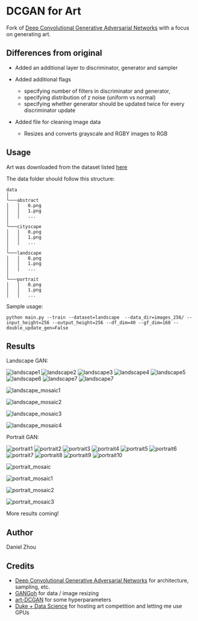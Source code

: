 # DCGAN for Art

Fork of [Deep Convolutional Generative Adversarial Networks](https://github.com/carpedm20/DCGAN-tensorflow) with a focus on generating art.

## Differences from original 

* Added an additional layer to discriminator, generator and sampler

* Added additional flags
    * specifying number of filters in discriminator and generator, 
    * specifying distribution of z noise (uniform vs normal)
    * specifying whether generator should be updated twice for every discriminator update
    
* Added file for cleaning image data
    * Resizes and converts grayscale and RGBY images to RGB

## Usage

Art was downloaded from the dataset listed [here](https://github.com/rkjones4/GANGogh)

The data folder should follow this structure:
```
data 
│
└───abstract
│   │   0.png
│   │   1.png
│   │   ...
│
└───cityscape
│   │   0.png
│   │   1.png
│   │   ...
│
└───landscape
│   │   0.png
│   │   1.png
│   │   ...  
│
└───portrait
│   │   0.png
│   │   1.png
│   │   ... 
```

Sample usage:
```buildoutcfg
python main.py --train --dataset=landscape  --data_dir=images_256/ --input_height=256 --output_height=256 --df_dim=40 --gf_dim=160 --double_update_gen=False
```

## Results
Landscape GAN:

![landscape1](results/l1.png) ![landscape2](results/l2.png)
![landscape3](results/l3.png) ![landscape4](results/l4.png)
![landscape5](results/l5.png) ![landscape6](results/l6.png)
![landscape7](results/l7.png) ![landscape7](results/l8.png)

![landscape_mosaic1](results/landscape_mosaic1.png)

![landscape_mosaic2](results/landscape_mosaic2.png)

![landscape_mosaic3](results/landscape_mosaic3.png)

![landscape_mosaic4](results/landscape_mosaic4.png)

Portrait GAN:

![portrait1](results/p1.png) ![portrait2](results/p3.png)
![portrait3](results/p4.png) ![portrait4](results/p5.png)
![portrait5](results/p6.png) ![portrait6](results/p7.png)
![portrait7](results/p8.png) ![portrait8](results/p9.png)
![portrait9](results/p10.png) ![portrait10](results/p11.png)



![portrait_mosaic](results/portrait_mosaic1.png)

![portrait_mosaic1](results/portrait_mosaic2.png)

![portrait_mosaic2](results/portrait_mosaic3.png)

![portrait_mosaic3](results/portrait_mosaic4.png)


More results coming!

## Author

Daniel Zhou 

## Credits

* [Deep Convolutional Generative Adversarial Networks](https://github.com/carpedm20/DCGAN-tensorflow) for architecture, sampling, etc.
* [GANGoh](https://github.com/rkjones4/GANGogh) for data / image resizing
* [art-DCGAN](https://github.com/robbiebarrat/art-DCGAN) for some hyperparameters
* [Duke + Data Science](https://plus.datascience.duke.edu/) for hosting art competition and letting me use GPUs
